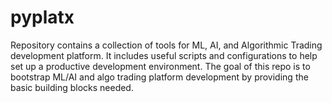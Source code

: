 # pyplatx
Repository contains a collection of tools for ML, AI, and Algorithmic Trading development platform. It includes useful scripts and configurations to help set up a productive development environment. The goal of this repo is to bootstrap ML/AI and algo trading platform development by providing the basic building blocks needed.
